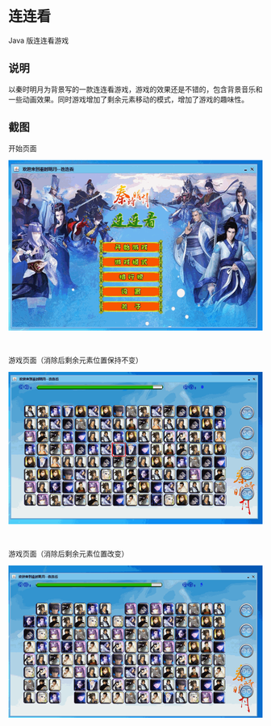 # 连连看
Java 版连连看游戏

## 说明
以秦时明月为背景写的一款连连看游戏，游戏的效果还是不错的，包含背景音乐和一些动画效果。同时游戏增加了剩余元素移动的模式，增加了游戏的趣味性。

## 截图

开始页面

![](screenshot/start.gif)

<br />

游戏页面（消除后剩余元素位置保持不变）

![](screenshot/game.gif)

<br />

游戏页面（消除后剩余元素位置改变）

![](screenshot/game2.gif)